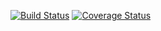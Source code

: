 [![Build Status](https://travis-ci.org/ericmdantas/node-playground.svg?branch=master)](https://travis-ci.org/ericmdantas/node-playground)
[![Coverage Status](https://coveralls.io/repos/github/ericmdantas/node-playground/badge.svg?branch=master)](https://coveralls.io/github/ericmdantas/node-playground?branch=master)
